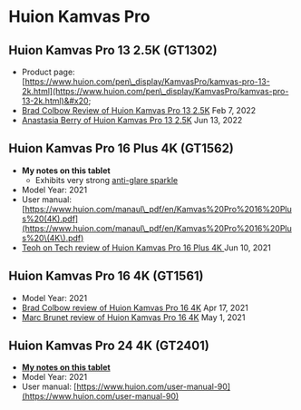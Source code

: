 # Huion Kamvas Pro

## Huion Kamvas Pro 13 2.5K (GT1302)

* Product page: [https://www.huion.com/pen\_display/KamvasPro/kamvas-pro-13-2k.html](https://www.huion.com/pen\_display/KamvasPro/kamvas-pro-13-2k.html)&#x20;
* [Brad Colbow Review of Huion Kamvas Pro 13 2.5K](https://youtu.be/8Zqmvccypuc) Feb 7, 2022
* [Anastasia Berry of Huion Kamvas Pro 13 2.5K](https://youtu.be/UXPdIF1cZp0) Jun 13, 2022

## Huion Kamvas Pro 16 Plus 4K (GT1562)

* **My notes on this tablet**
  * Exhibits very strong [anti-glare sparkle](../../../guides/pen-displays/anti-glare-sparkle.md)
* Model Year: 2021
* User manual: [https://www.huion.com/manaul\_pdf/en/Kamvas%20Pro%2016%20Plus%20(4K).pdf](https://www.huion.com/manaul\_pdf/en/Kamvas%20Pro%2016%20Plus%20\(4K\).pdf)
* [Teoh on Tech review of Huion Kamvas Pro 16 Plus 4K ](https://www.youtube.com/watch?v=0sfbhhXoR8E)Jun 10, 2021

## Huion Kamvas Pro 16 4K (GT1561)

* Model Year: 2021
* [Brad Colbow review of Huion Kamvas Pro 16 4K](https://youtu.be/7P3RW0JxgPU) Apr 17, 2021&#x20;
* [Marc Brunet review of Huion Kamvas Pro 16 4K](https://youtu.be/KlBDEezxjiw) May 1, 2021

## Huion Kamvas Pro 24 4K (GT2401)

* [**My notes on this tablet**](../../../7p-notes/7p-notes-huion/7p-notes-huion-kamvas-pro-24-4k-gt2401.md)&#x20;
* Model Year: 2021
* User manual: [https://www.huion.com/user-manual-90](https://www.huion.com/user-manual-90)

